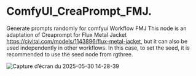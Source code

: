 # ComfyUI_CreaPrompt_FMJ.
Generate prompts randomly for comfyui Workflow FMJ
This node is an adaptation of Creaprompt for Flux Metal Jacket https://civitai.com/models/1143896/flux-metal-jacket, but it can also be used independently in other workflows. In this case, to set the seed, it is recommended to use the seed node from rgthree.

![Capture d’écran du 2025-05-30 14-28-39](https://github.com/user-attachments/assets/13cb2e59-600b-4513-abd5-bf52c2e7868e)

